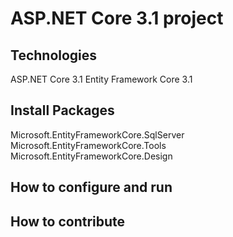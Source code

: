 # ASP.NET Core 3.1 project
## Technologies
ASP.NET Core 3.1
Entity Framework Core 3.1
## Install Packages
Microsoft.EntityFrameworkCore.SqlServer
Microsoft.EntityFrameworkCore.Tools
Microsoft.EntityFrameworkCore.Design
## How to configure and run
## How to contribute
